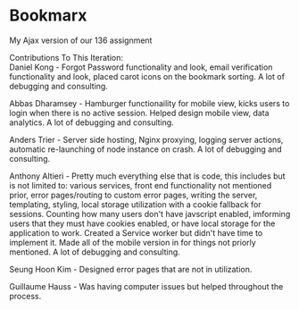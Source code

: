 # Bookmarx
My Ajax version of our 136 assignment

Contributions To This Iteration:  
Daniel Kong - Forgot Password functionality and look, email verification functionality and look, placed carot icons on the bookmark sorting. A lot of debugging and consulting.
  
Abbas Dharamsey - Hamburger functionaility for mobile view, kicks users to login when there is no active session. Helped design mobile view, data analytics. A lot of debugging and consulting.  
  
Anders Trier - Server side hosting, Nginx proxying, logging server actions, automatic re-launching of node instance on crash. A lot of debugging and consulting.  
  
Anthony Altieri - Pretty much everything else that is code, this includes but is not limited to: various services, front end functionality not mentioned prior, error pages/routing to custom error pages, writing the server, templating, styling, local storage utilization with a cookie fallback for sessions. Counting how many users don't have javscript enabled, imforming users that they must have cookies enabled, or have local storage for the application to work. Created a Service worker but didn't have time to implement it. Made all of the mobile version in for things not priorly mentioned. A lot of debugging and consulting.  
  
Seung Hoon Kim - Designed error pages that are not in utilization.  
  
Guillaume Hauss - Was having computer issues but helped throughout the process.
